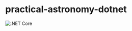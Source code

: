 # practical-astronomy-dotnet

![.NET Core](https://github.com/jfcarr-astronomy/practical-astronomy-dotnet/workflows/.NET%20Core/badge.svg)
